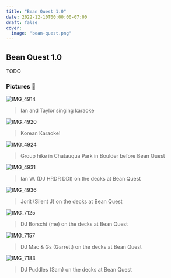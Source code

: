 ```yaml
---
title: "Bean Quest 1.0"
date: 2022-12-10T00:00:00-07:00
draft: false
cover:
  image: "bean-quest.png"
---
```


## Bean Quest 1.0

TODO

### Pictures 📸

![IMG_4914](IMG_4914.jpg)

> Ian and Taylor singing karaoke

![IMG_4920](IMG_4920.jpg)

> Korean Karaoke!

![IMG_4924](IMG_4924.jpg)

> Group hike in Chatauqua Park in Boulder before Bean Quest

![IMG_4931](IMG_4931.jpg)

> Ian W. (DJ HRDR DDI) on the decks at Bean Quest

![IMG_4936](IMG_4936.jpg)

> Jorit (Silent J) on the decks at Bean Quest

![IMG_7125](IMG_7125.jpg)

> DJ Borscht (me) on the decks at Bean Quest

![IMG_7157](IMG_7157.jpg)

> DJ Mac & Gs (Garrett) on the decks at Bean Quest

![IMG_7183](IMG_7183.jpg)

> DJ Puddles (Sam) on the decks at Bean Quest
